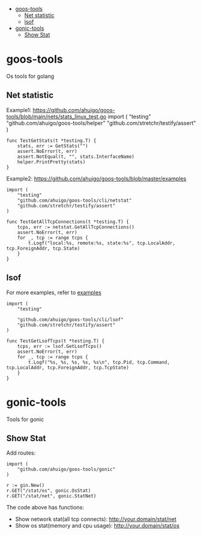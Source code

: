 - [goos-tools](#goos-tools)
  - [Net statistic](#net-statistic)
  - [lsof](#lsof)
- [gonic-tools](#gonic-tools)
  - [Show Stat](#show-stat)

# goos-tools
Os tools for golang

## Net statistic
Example1: https://github.com/ahuigo/goos-tools/blob/main/nets/stats_linux_test.go
    import (
        "testing"
        "github.com/ahuigo/goos-tools/helper"
        "github.com/stretchr/testify/assert"
    )

    func TestGetStats(t *testing.T) {
        stats, err := GetStats("")
        assert.NoError(t, err)
        assert.NotEqual(t, "", stats.InterfaceName)
        helper.PrintPretty(stats)
    }

Example2: https://github.com/ahuigo/goos-tools/blob/master/examples

    import (
        "testing"
        "github.com/ahuigo/goos-tools/cli/netstat"
        "github.com/stretchr/testify/assert"
    )

    func TestGetAllTcpConnections(t *testing.T) {
        tcps, err := netstat.GetAllTcpConnections()
        assert.NoError(t, err)
        for _, tcp := range tcps {
            t.Logf("local:%s, remote:%s, state:%s", tcp.LocalAddr, tcp.ForeignAddr, tcp.State)
        }
    }

## lsof
For more examples, refer to [examples](https://github.com/ahuigo/goos-tools/blob/master/examples) 

```
import (
	"testing"

	"github.com/ahuigo/goos-tools/cli/lsof"
	"github.com/stretchr/testify/assert"
)

func TestGetLsofTcps(t *testing.T) {
	tcps, err := lsof.GetLsofTcps()
	assert.NoError(t, err)
	for _, tcp := range tcps {
		t.Logf("%s, %s, %s, %s, %s\n", tcp.Pid, tcp.Command, tcp.LocalAddr, tcp.ForeignAddr, tcp.TcpState)
	}
}

```

# gonic-tools
Tools for gonic

## Show Stat
Add routes:

    import (
        "github.com/ahuigo/goos-tools/gonic"
    )

    r := gin.New()
    r.GET("/stat/os", gonic.OsStat)
    r.GET("/stat/net", gonic.StatNet)

The code above has functions:
- Show network stat(all tcp connects): http://your.domain/stat/net
- Show os stat(memory and cpu usage): http://your.domain/stat/os

